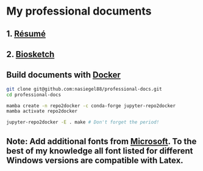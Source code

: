 # My professional documents

## 1. [Résumé](https://github.com/nasiegel88/professional-docs/raw/main/_resume/my_resume.pdf)
## 2. [Biosketch](https://github.com/nasiegel88/professional-docs/raw/main/_biosketch/my_nih-biosketch.pdf)

## Build documents with [Docker](https://www.docker.com/why-docker/)
```bash
git clone git@github.com:nasiegel88/professional-docs.git
cd professional-docs
```

```bash
mamba create -n repo2docker -c conda-forge jupyter-repo2docker
mamba activate repo2docker
```

```bash
jupyter-repo2docker -E . make # Don't forget the period!
```
## Note: Add additional fonts from [Microsoft](https://learn.microsoft.com/en-us/typography/fonts/windows_10_font_list). To the best of my knowledge all font listed for different Windows versions are compatible with Latex.
